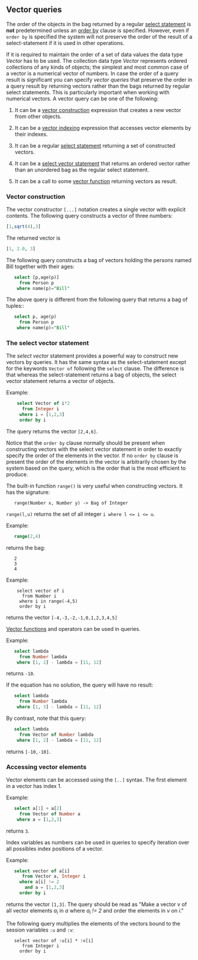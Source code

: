 ## Vector queries

The order of the objects in the bag returned by a regular [select statement](/docs/md/osql/queries.md#the-select-statement) is __not__ predetermined unless an [order by](/docs/md/osql/queries.md#ordered-selections) clause is specified. However, even if `order by` is specified the system will not preserve the order of the result of a select-statement if it is used in other operations.

If it is required to maintain the order of a set of data values the data type *Vector* has to be used. The collection data type *Vector* represents ordered collections of any kinds of objects; the simplest and most common case of a vector is a numerical vector of numbers. In case the order of a query result is significant you can specify *vector queries* that preserve the order in a query result by returning vectors rather than the bags returned by regular select statements. This is particularly important when working with numerical vectors. A vector query can be one of the following:

1. It can be a [vector construction](/docs/md/osql/vector-queries.md#vector-construction) expression that creates a new vector from other objects.

2. It can be a [vector indexing](/docs/md/osql/vector-queries.md#accessing-vector-elements) expression that accesses vector elements by their indexes.

3. It can be a regular [select statement](/docs/md/osql/vector-queries.mdqueries.md#the-select-statement) returning a set of constructed vectors.

4. It can be a [select vector statement](/docs/md/osql/vector-queries.md#the-select-vector-statement) that returns an ordered vector rather than an unordered bag as the regular select statement.

5. It can be a call to some [vector function](/docs/topic/Vector)
returning vectors as result.

### <a name="vector-construction"> Vector construction

The vector constructor `[...]` notation creates a single vector with explicit contents. The following query constructs a vector of three numbers: 
```sql
[1,sqrt(4),3] 
``` 
The returned vector is 
```sql
[1, 2.0, 3]
``` 
The following query constructs a bag of vectors holding the persons named Bill together with their ages:

```sql
   select [p,age(p)]
     from Person p 
    where name(p)="Bill" 
```

The above query is different from the following query that returns a bag of tuples::

```sql
   select p, age(p) 
     from Person p 
    where name(p)="Bill"
```

### <a name="the-select-vector-statement"> The select vector statement

The *select vector* statement provides a powerful way to construct new vectors by queries. It has the same syntax as the select-statement except for the keywords `Vector of` following the `select` clause. The difference is that whereas the select-statement returns a bag of objects, the select vector statement returns a vector of objects. 

Example:
```sql
    select Vector of i*2
      from Integer i
     where i = [1,2,3]
     order by i
```
The query returns the vector `[2,4,6]`.

Notice that the `order by` clause normally should be present when constructing vectors with the select vector statement in order to exactly specify the order of the elements in the vector. If no `order by` clause is present the order of the elements in the vector is arbitrarily chosen by the system based on the query, which is the order that is the most efficient to produce.

The built-in function `range()` is very useful when constructing vectors. It has the signature:
```
   range(Number x, Number y) -> Bag of Integer
```
`range(l,u)` returns the set of all integer `i where l <= i <= u`. 

Example:
```sql
   range(2,4)
```
returns the bag:
```
   2
   3
   4
```

Example:
```
    select vector of i
      from Number i
     where i in range(-4,5)
     order by i
```
returns the vector `[-4,-3,-2,-1,0,1,2,3,4,5]`


[Vector functions](/docs/topic/Vector) and operators can be used in queries.

Example:
```sql
   select lambda
     from Number lambda
    where [1, 2] - lambda = [11, 12]
```
returns `-10`.

If the equation has no solution, the query will have no result:
```sql
   select lambda
     from Number lambda
    where [1, 3] - lambda = [11, 12]
```

By contrast, note that this query:
```sql
   select lambda
     from Vector of Number lambda
    where [1, 2] - lambda = [11, 12]
```
returns `[-10,-10]`.

### <a name="accessing-vector-elements"> Accessing vector elements

Vector elements can be accessed using the `[..]` syntax. The first element in a vector has index 1. 

Example:
```sql
   select a[1] + a[2]
     from Vector of Number a
    where a = [1,2,3]
```
returns `3`.

Index variables as numbers can be used in queries to specify iteration over all possibles index positions of a vector. 

Example:
```sql
   select vector of a[i]
      from Vector a, Integer i
     where a[i] != 2
       and a = [1,2,3]
     order by i
```
returns the vector `[1,3]`. The query should be read as "Make a vector v of all vector elements *a<sub>i</sub>* in *a* where *a<sub>i</sub> != 2* and order the elements in *v* on *i*."

The following query multiplies the elements of the vectors bound to the session variables `:u` and `:v`:
``` 
   select vector of :u[i] * :v[i]
      from Integer i
     order by i
```
